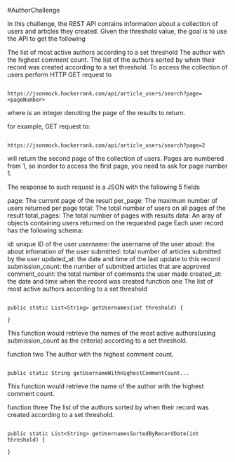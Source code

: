 #AuthorChallenge

In this challenge, the REST API contains information about a collection of users and articles they created. Given the threshold value, the goal is to use the API to get the following

The list of most active authors according to a set threshold
The author with the highest comment count.
The list of the authors sorted by when their record was created according to a set threshold.
To access the collection of users perform HTTP GET request to

```

https://jsonmock.hackerrank.com/api/article_users/search?page=<pageNumber>

```

where is an integer denoting the page of the results to return.

for example, GET request to:

```

https://jsonmock.hackerrank.com/api/article_users/search?page=2

```

will return the second page of the collection of users. Pages are numbered from 1, so inorder to access the first page, you need to ask for page number 1.

The response to such request is a JSON with the following 5 fields

page: The current page of the result
per_page: The maximum number of users returned per page
total: The total number of users on all pages of the result
total_pages: The total number of pages with results
data: An aray of objects containing users returned on the requested page
Each user record has the following schema:

id: unique ID of the user
username: the username of the user
about: the about infomation of the user
submitted: total number of articles submitted by the user
updated_at: the date and time of the last update to this record
submission_count: the number of submitted articles that are approved
comment_count: the total number of comments the user made
created_at: the date and time when the record was created
function one
The list of most active authors according to a set threshold

```

public static List<String> getUsernames(int threshold) {
   
}

```

This function would retrieve the names of the most active authors(using submission_count as the criteria) according to a set threshold.

function two
The author with the highest comment count.

```

public static String getUsernameWithHighestCommentCount...

```
This function would retrieve the name of the author with the highest comment count.

function three
The list of the authors sorted by when their record was created according to a set threshold.

```

public static List<String> getUsernamesSortedByRecordDate(int threshold) {
   
}

```
